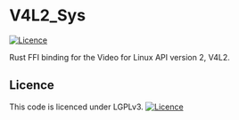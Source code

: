 # V4L2_Sys

[![Licence](https://img.shields.io/badge/license-LGPL_3-green.svg)](https://www.gnu.org/licenses/lgpl-3.0.en.html)


Rust FFI binding for the Video for Linux API version 2, V4L2.

## Licence

This code is licenced under LGPLv3.
[![Licence](https://www.gnu.org/graphics/lgplv3-147x51.png)](https://www.gnu.org/licenses/lgpl-3.0.en.html)
